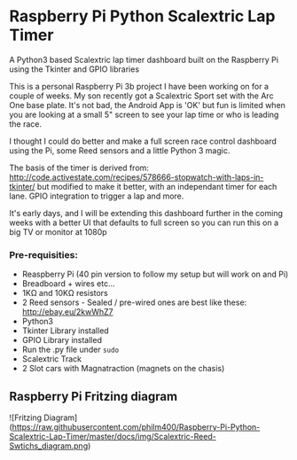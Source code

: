 # Raspberry Pi Python Scalextric Lap Timer
A Python3 based Scalextric lap timer dashboard built on the Raspberry Pi using the Tkinter and GPIO libraries

This is a personal Raspberry Pi 3b project I have been working on for a couple of weeks. My son recently got a Scalextric Sport set with the Arc One base plate. It's not bad, the Android App is 'OK' but fun is limited when you are looking at a small 5" screen to see your lap time or who is leading the race.

I thought I could do better and make a full screen race control dashboard using the Pi, some Reed sensors and a little Python 3 magic.

The basis of the timer is derived from: http://code.activestate.com/recipes/578666-stopwatch-with-laps-in-tkinter/ but modified to make it better, with an independant timer for each lane. GPIO integration to trigger a lap and more.

It's early days, and I will be extending this dashboard further in the coming weeks with a better UI that defaults to full screen so you can run this on a big TV or monitor at 1080p

### Pre-requisities:
* Reaspberry Pi (40 pin version to follow my setup but will work on and Pi)
* Breadboard + wires etc...
* 1KΩ and 10KΩ resistors
* 2 Reed sensors - Sealed / pre-wired ones are best like these: http://ebay.eu/2kwWhZ7
* Python3
* Tkinter Library installed
* GPIO Library installed
* Run the .py file under `sudo`
* Scalextric Track
* 2 Slot cars with Magnatraction (magnets on the chasis)

## Raspberry Pi Fritzing diagram
![Fritzing Diagram] (https://raw.githubusercontent.com/philm400/Raspberry-Pi-Python-Scalextric-Lap-Timer/master/docs/img/Scalextric-Reed-Swtichs_diagram.png)
